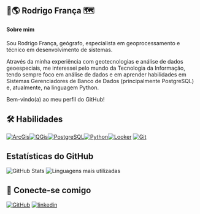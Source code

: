## 🦁🌎 Rodrigo França 🗺

#### Sobre mim

Sou Rodrigo França, geógrafo, especialista em geoprocessamento e técnico em desenvolvimento de sistemas.

Através da minha experiência com geotecnologias e análise de dados geoespeciais, me interessei pelo mundo da Tecnologia da Informação, tendo sempre foco em análise de dados e em aprender habilidades em Sistemas Gerenciadores de Banco de Dados (principalmente PostgreSQL) e, atualmente, na linguagem Python.

Bem-vindo(a) ao meu perfil do GitHub!


## 🛠 Habilidades

[![ArcGis](https://img.shields.io/badge/ArcGis-white?style=plastic&logo=arcgis&logoColor=blue&logoSize=100&labelColor=white&color=blue)](https://www.esri.com/pt-br/home?srsltid=AfmBOoo3MBFmi3y9xoB276Pvb7Rs9pznrJTXupTwzg74ZmTuQPtMs9zp)[![QGis](https://img.shields.io/badge/QGis-green?style=plastic&logo=qgis&logoColor=green&logoSize=100&labelColor=gray&color=green)](https://qgis.org/)[![PostgreSQL](https://img.shields.io/badge/PostgreSQL-white?style=plastic&logo=postgresql&logoColor=white&logoSize=100&labelColor=blue&color=white)](https://www.postgresql.org/docs/)[![Python](https://img.shields.io/badge/Python-yellow?style=plastic&logo=python&logoColor=yellow&logoSize=100&labelColor=blue&color=white)](https://www.python.org/)[![Looker](https://img.shields.io/badge/Looker-blue?style=plastic&logo=looker&logoColor=blue&logoSize=100&labelColor=white&color=gray)](https://lookerstudio.google.com/)
[![Git](https://img.shields.io/badge/Git-white?style=plastic&logo=git&logoColor=white&labelColor=red)](https://git-scm.com/)

## Estatísticas do GitHub

![GitHub Stats](https://github-readme-stats.vercel.app/api?username=rodrigo1708&show_icons=true&hide=contribs,prs&cache_seconds=86400&theme=dracula)
![Linguagens mais utilizadas](https://github-readme-stats.vercel.app/api/top-langs/?username=rodrigo1708&layout=compact)
## 🔗 Conecte-se comigo
[![GitHub](https://img.shields.io/badge/github-black?style=social&logo=github&labelColor=black&color=white)](https://github.com/rodrigo1708)
[![linkedin](https://img.shields.io/badge/linkedin-0A66C2?style=social&logo=linkedin&logoColor=blue)](https://www.linkedin.com/in/rodrigo-franca-566555a8/)